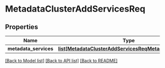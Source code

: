 # MetadataClusterAddServicesReq

## Properties
Name | Type | Description | Notes
------------ | ------------- | ------------- | -------------
**metadata_services** | [**list[MetadataClusterAddServicesReqMetadataServicesElt]**](MetadataClusterAddServicesReqMetadataServicesElt.md) |  | [optional] 

[[Back to Model list]](../README.md#documentation-for-models) [[Back to API list]](../README.md#documentation-for-api-endpoints) [[Back to README]](../README.md)


